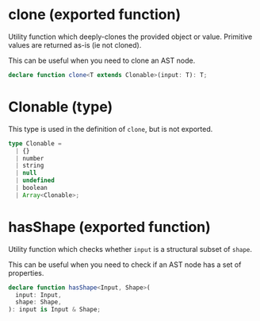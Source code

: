 # clone (exported function)

Utility function which deeply-clones the provided object or value. Primitive
values are returned as-is (ie not cloned).

This can be useful when you need to clone an AST node.

```ts
declare function clone<T extends Clonable>(input: T): T;
```

# Clonable (type)

This type is used in the definition of `clone`, but is not exported.

```ts
type Clonable =
  | {}
  | number
  | string
  | null
  | undefined
  | boolean
  | Array<Clonable>;
```

# hasShape (exported function)

Utility function which checks whether `input` is a structural subset of
`shape`.

This can be useful when you need to check if an AST node has a set of
properties.

```ts
declare function hasShape<Input, Shape>(
  input: Input,
  shape: Shape,
): input is Input & Shape;
```
